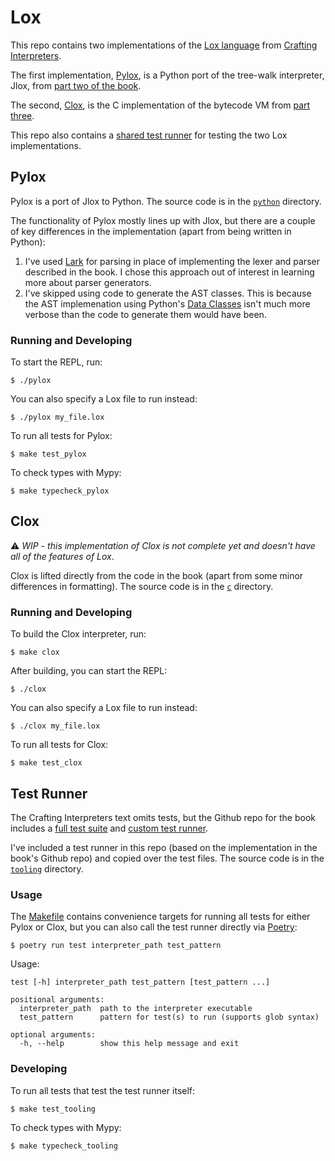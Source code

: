 # Lox

This repo contains two implementations of the [Lox language](http://www.craftinginterpreters.com/the-lox-language.html) from [Crafting Interpreters](http://www.craftinginterpreters.com/).

The first implementation, [Pylox](#pylox), is a Python port of the tree-walk interpreter, Jlox, from [part two of the book](https://craftinginterpreters.com/a-tree-walk-interpreter.html).

The second, [Clox](#clox), is the C implementation of the bytecode VM from [part three](https://craftinginterpreters.com/a-bytecode-virtual-machine.html).

This repo also contains a [shared test runner](#test-runner) for testing the two Lox implementations.
## Pylox

Pylox is a port of Jlox to Python. The source code is in the [`python`](./python) directory.

The functionality of Pylox mostly lines up with Jlox, but there are a couple of key differences in the implementation (apart from being written in Python):
1. I've used [Lark](https://lark-parser.readthedocs.io/en/latest/index.html) for parsing in place of implementing the lexer and parser described in the book. I chose this approach out of interest in learning more about parser generators.
1. I've skipped using code to generate the AST classes. This is because the AST implemenation using Python's [Data Classes](https://docs.python.org/3/library/dataclasses.html) isn't much more verbose than the code to generate them would have been.

### Running and Developing

To start the REPL, run:
```
$ ./pylox
```

You can also specify a Lox file to run instead:
```
$ ./pylox my_file.lox
```

To run all tests for Pylox:
```
$ make test_pylox
```

To check types with Mypy:
```
$ make typecheck_pylox
```

## Clox

⚠️ *WIP - this implementation of Clox is not complete yet and doesn't have all of the features of Lox*.

Clox is lifted directly from the code in the book (apart from some minor differences in formatting). The source code is in the [`c`](./c) directory.

### Running and Developing

To build the Clox interpreter, run:
```
$ make clox
```

After building, you can start the REPL:
```
$ ./clox
```

You can also specify a Lox file to run instead:
```
$ ./clox my_file.lox
```

To run all tests for Clox:
```
$ make test_clox
```

## Test Runner

The Crafting Interpreters text omits tests, but the Github repo for the book includes a [full test suite](https://github.com/munificent/craftinginterpreters/tree/master/test) and [custom test runner](https://github.com/munificent/craftinginterpreters/blob/master/tool/bin/test.dart).

I've included a test runner in this repo (based on the implementation in the book's Github repo) and copied over the test files. The source code is in the [`tooling`](./tooling) directory.

### Usage

The [Makefile](./Makefile) contains convenience targets for running all tests for either Pylox or Clox, but you can also call the test runner directly via [Poetry](https://python-poetry.org/):
```
$ poetry run test interpreter_path test_pattern
```

Usage:
```
test [-h] interpreter_path test_pattern [test_pattern ...]

positional arguments:
  interpreter_path  path to the interpreter executable
  test_pattern      pattern for test(s) to run (supports glob syntax)

optional arguments:
  -h, --help        show this help message and exit
```

### Developing

To run all tests that test the test runner itself:
```
$ make test_tooling
```

To check types with Mypy:
```
$ make typecheck_tooling
```
